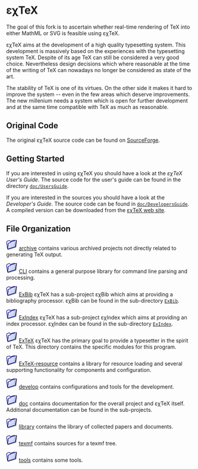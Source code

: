 εχTeX
=================

The goal of this fork is to ascertain whether real-time rendering of
TeX into either MathML or SVG is feasible using εχTeX.

εχTeX aims at the development of a high quality typesetting
system. This development is massively based on the experiences with the
typesetting system TeX. Despite of its age TeX can still be
considered a very good choice. Nevertheless design decisions which where
reasonable at the time of the writing of TeX can nowadays no
longer be considered as state of the art.

The stability of TeX is one of its virtues. On the other side it
makes it hard to improve the system -- even in the few areas which
deserve improvements. The new millenium needs a system which is open for
further development and at the same time compatible with TeX as
much as reasonable.

Original Code
-------------------------------

The original εχTeX source code can be found on
[SourceForge](https://sourceforge.net/projects/extex/).

Getting Started
-------------------------------

If you are interested in using εχTeX you should have a look
at the *εχTeX User's Guide*. The source code for the
user's guide can be found in the directory
[`doc/UsersGuide`](doc/UsersGuide).

If you are interested in the sources you should have a look at the
*Developer's Guide*. The source code can be found in
[`doc/DevelopersGuide`](doc/DevelopersGuide). A compiled version can be
downloaded from the [εχTeX web site](http://www.extex.org/).

File Organization
-----------------

![](src/images/folder-blue.png) [archive](archive/)
contains various archived projects not directly related to generating
TeX output.

![](src/images/folder-blue.png) [CLI](CLI/)
contains a general purpose library for command line parsing and
processing.

![](src/images/folder-blue.png) [ExBib](ExBib/)
εχTeX has a sub-project εχBib which aims at providing a
bibliography processor. εχBib can be found in the sub-directory
[`ExBib`](ExBib).

![](src/images/folder-blue.png) [ExIndex](ExIndex/)
εχTeX has a sub-project εχIndex which aims at providing an
index processor. εχIndex can be found in the sub-directory
[`ExIndex`](ExIndex).

![](src/images/folder-blue.png) [ExTeX](ExTeX/)
εχTeX has the primary goal to provide a typesetter in the
spirit of TeX. This directory contains the specific modules for
this program.

![](src/images/folder-blue.png) [ExTeX-resource](ExTeX-resource/)
contains a library for resource loading and several supporting
functionality for components and configuration.

![](src/images/folder-blue.png) [develop](develop/)
contains configurations and tools for the development.

![](src/images/folder-blue.png) [doc](doc/)
contains documentation for the overall project and εχTeX
itself. Additional documentation can be found in the sub-projects.

![](src/images/folder-blue.png) [library](library/)
contains the library of collected papers and documents.

![](src/images/folder-blue.png) [texmf](texmf/)
contains sources for a texmf tree.

![](src/images/folder-blue.png) [tools](tools/)
contains some tools.

